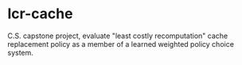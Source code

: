 # lcr-cache
C.S. capstone project, evaluate "least costly recomputation" cache replacement policy as a member of a learned weighted policy choice system.
